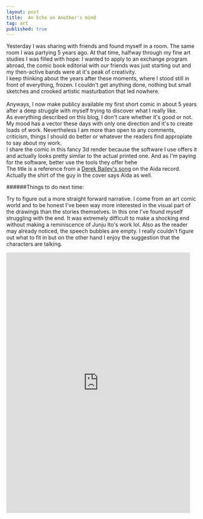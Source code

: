 ```yaml
---
layout: post
title:  An Echo on Another's mind
tag: art
published: true
---
```


Yesterday I was sharing with friends and found myself in a room. The same room I was partying 5 years ago.
At that time, halfway through my fine art studies I was filled with hope: I wanted to apply to an exchange program abroad, the comic book editorial with our friends was just starting out and my then-active bands were at it's peak of creativity. 
<br>
I keep thinking about the years after these moments, where I stood still in front of everything, frozen. I couldn't get anything done, nothing but small sketches and crooked artistic masturbation that led nowhere. 
<br>
<br>
Anyways, I now make publicy available my first short comic in about 5 years after a deep struggle with myself trying to discover what I really like.
<br>
As everything described on this blog, I don't care whether it's good or not. My mood has a vector these days  with only one direction and it's to create loads of work. Nevertheless I am more than open to any comments, criticism, things I should do better or whatever the readers find appropiate to say about my work. 
<br>
I share the comic in this fancy 3d render because the software I use offers it and actually looks pretty similar to the actual printed one. And as I'm paying for the software, better use the tools they offer hehe
<br>
The title is a reference from a [Derek Bailey's song](https://youtu.be/4KFPLJkH2fI?t=1593) on the Aida record. Actually the shirt of the guy in the cover says Aida as well. 

######Things to do next time: 

Try to figure out a more straight forward narrative. I come from an art comic world and to be honest I've been way more interested in the visual part of the drawings than the stories themselves. In this one I've found myself struggling with the end. It was extremely difficult to make a shocking end without making a reminiscence of Junju Ito's work lol. Also as the reader may already noticed, the speech bubbles are empty. I really couldn't figure out what to fit in but on the other hand I enjoy the suggestion that the characters are talking.

<iframe width='485' height='686' src='https://share.clip-studio.com/es-es/contents/embed?code=f3f06f84-b56c-4893-9438-55b70b78fa2d' frameborder='0' allowfullscreen></iframe>
